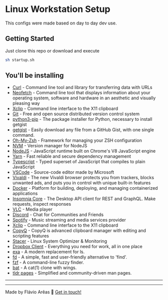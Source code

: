 # Linux Workstation Setup

This configs were made based on day to day dev use.

## Getting Started

Just clone this repo or download and execute

```bash
sh startup.sh
```

## You'll be installing

- [Curl](https://curl.haxx.se/) - Command line tool and library for transferring data with URLs
- [Neofetch](https://github.com/dylanaraps/neofetch) - Command line tool that displays information about your operating system, software and hardware in an aesthetic and visually pleasing way
- [Xclip](https://opensource.com/article/19/7/xclip) - Command line interface to the X11 clipboard
- [Git](https://git-scm.com/) - Free and open source distributed version control system
- [python3-pip](https://www.python.org/) - The package installer for Python, necessary to install getgist
- [getgist](https://github.com/cuducos/getgist) - Easily download any file from a GitHub Gist, with one single command.
- [Oh-My-Zsh](https://ohmyz.sh/) - Framework for managing your ZSH configuration
- [NVM](https://github.com/nvm-sh/nvm) - Version manager for NodeJS
- [NodeJS](https://nodejs.org/en/) - JavaScript runtime built on Chrome's V8 JavaScript engine
- [Yarn](https://classic.yarnpkg.com/en/) - Fast reliable and secure dependency management
- [Typescript](https://www.typescriptlang.org/) - Typed superset of JavaScript that compiles to plain JavaScript
- [VSCode](https://code.visualstudio.com/) - Source-code editor made by Microsoft
- [Vivaldi](https://vivaldi.com/) - The new Vivaldi browser protects you from trackers, blocks unwanted ads, and puts you in control with unique built-in features
- [Docker](https://www.docker.com/) - Platform for building, deploying, and managing containerized applications
- [Insomnia Core](https://insomnia.rest/) - The Desktop API client for REST and GraphQL. Make requests, inspect responses
- [VLC](https://www.videolan.org/vlc/) - Media player
- [Discord](https://discord.com/) - Chat for Communities and Friends
- [Spotify](https://www.spotify.com/) - Music streaming and media services provider
- [Xclip](https://opensource.com/article/19/7/xclip) - Command line interface to the X11 clipboard
- [CopyQ](https://hluk.github.io/CopyQ/) - CopyQ is advanced clipboard manager with editing and scripting features
- [Stacer](https://oguzhaninan.github.io/Stacer-Web/) - Linux System Optimizer & Monitoring
- [Dropbox Client](https://www.dropbox.com/install-linux) - Everything you need for work, all in one place
- [exa](https://the.exa.website) - A modern replacement for ls.
- [fd](https://github.com/sharkdp/fd) - A simple, fast and user-friendly alternative to 'find'.
- [fzf](https://github.com/junegunn/fzf) - A command-line fuzzy finder.
- [bat](https://github.com/sharkdp/bat) - A cat(1) clone with wings.
- [tldr pages](https://tldr.sh) - Simplified and community-driven man pages.

---

---

Made by Flávio Arêas 👋 [Get in touch!](https://www.linkedin.com/in/areasflavio/)
